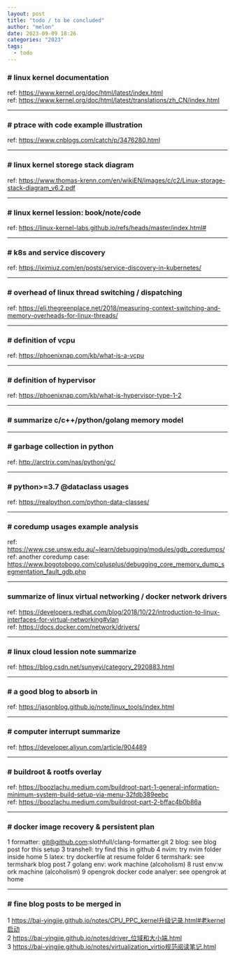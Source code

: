 ```yaml
---
layout: post
title: "todo / to be concluded"
author: "melon"
date: 2023-09-09 18:26
categories: "2023"
tags:
  - todo
---
```


### # linux kernel documentation 
ref: https://www.kernel.org/doc/html/latest/index.html  
ref: https://www.kernel.org/doc/html/latest/translations/zh_CN/index.html

<hr>

### # ptrace with code example illustration
ref: https://www.cnblogs.com/catch/p/3476280.html

<hr>

### # linux kernel storege stack diagram
ref: https://www.thomas-krenn.com/en/wikiEN/images/c/c2/Linux-storage-stack-diagram_v6.2.pdf

<hr>

### # linux kernel lession: book/note/code
ref: https://linux-kernel-labs.github.io/refs/heads/master/index.html#

<hr>

### # k8s and service discovery
ref: https://iximiuz.com/en/posts/service-discovery-in-kubernetes/

<hr>

### # overhead of linux thread switching / dispatching
ref: https://eli.thegreenplace.net/2018/measuring-context-switching-and-memory-overheads-for-linux-threads/

<hr>

### # definition of vcpu
ref: https://phoenixnap.com/kb/what-is-a-vcpu

<hr>

### # definition of hypervisor 
ref: https://phoenixnap.com/kb/what-is-hypervisor-type-1-2

<hr>

### # summarize c/c++/python/golang memory model

<hr>

### # garbage collection in python
ref: http://arctrix.com/nas/python/gc/

<hr>

### # python>=3.7 @dataclass usages
ref: https://realpython.com/python-data-classes/

<hr>

### # coredump usages example analysis
ref: https://www.cse.unsw.edu.au/~learn/debugging/modules/gdb_coredumps/  
ref: another coredump case: https://www.bogotobogo.com/cplusplus/debugging_core_memory_dump_segmentation_fault_gdb.php

<hr>

### summarize of linux virtual networking / docker network drivers
ref: https://developers.redhat.com/blog/2018/10/22/introduction-to-linux-interfaces-for-virtual-networking#vlan  
ref: https://docs.docker.com/network/drivers/

<hr>

### # linux cloud lession note summarize 
ref: https://blog.csdn.net/sunyeyi/category_2920883.html

<hr>

### # a good blog to absorb in
ref: https://jasonblog.github.io/note/linux_tools/index.html

<hr>

### # computer interrupt summarize
ref: https://developer.aliyun.com/article/904489

<hr>

### # buildroot & rootfs overlay
ref: https://boozlachu.medium.com/buildroot-part-1-general-information-minimum-system-build-setup-via-menu-32fdb389eebc  
ref: https://boozlachu.medium.com/buildroot-part-2-bffac4b0b86a

<hr>

### # docker image recovery & persistent plan
1 formatter: git@github.com:slothfull/clang-formatter.git
2 blog: see blog post for this setup
3 transhell: try find this in github
4 nvim: try nvim folder inside home
5 latex: try dockerfile at resume folder
6 termshark: see termshark blog post
7 golang env: work machine (alcoholism)
8 rust env:w ork machine (alcoholism)
9 opengrok docker code analyer: see opengrok at home

<hr>

### # fine blog posts to be merged in
1 https://bai-yingjie.github.io/notes/CPU_PPC_kernel升级记录.html#老kernel启动  
2 https://bai-yingjie.github.io/notes/driver_位域和大小端.html  
3 https://bai-yingjie.github.io/notes/virtualization_virtio规范阅读笔记.html
